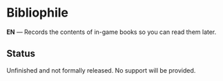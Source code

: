 Bibliophile
==============

**EN** — Records the contents of in-game books so you can read them later.

Status
---------

Unfinished and not formally released. No support will be provided.

